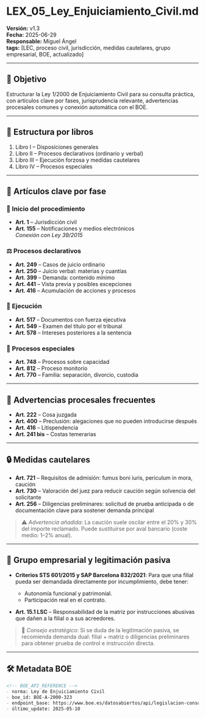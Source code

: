 # LEX_05_Ley_Enjuiciamiento_Civil.md  
**Versión:** v1.3  
**Fecha:** 2025-06-29  
**Responsable:** Miguel Ángel  
**tags:** [LEC, proceso civil, jurisdicción, medidas cautelares, grupo empresarial, BOE, actualizado]

---

## 📘 Objetivo

Estructurar la Ley 1/2000 de Enjuiciamiento Civil para su consulta práctica, con artículos clave por fases, jurisprudencia relevante, advertencias procesales comunes y conexión automática con el BOE.

---

## 📖 Estructura por libros

1. Libro I – Disposiciones generales  
2. Libro II – Procesos declarativos (ordinario y verbal)  
3. Libro III – Ejecución forzosa y medidas cautelares  
4. Libro IV – Procesos especiales

---

## 📌 Artículos clave por fase

### 🧾 Inicio del procedimiento

- **Art. 1** – Jurisdicción civil  
- **Art. 155** – Notificaciones y medios electrónicos  
  *Conexión con Ley 39/2015*

### ⚖️ Procesos declarativos

- **Art. 249** – Casos de juicio ordinario  
- **Art. 250** – Juicio verbal: materias y cuantías  
- **Art. 399** – Demanda: contenido mínimo  
- **Art. 441** – Vista previa y posibles excepciones  
- **Art. 416** – Acumulación de acciones y procesos  

### 💼 Ejecución

- **Art. 517** – Documentos con fuerza ejecutiva  
- **Art. 549** – Examen del título por el tribunal  
- **Art. 578** – Intereses posteriores a la sentencia

### 🧨 Procesos especiales

- **Art. 748** – Procesos sobre capacidad  
- **Art. 812** – Proceso monitorio  
- **Art. 770** – Familia: separación, divorcio, custodia

---

## 🚩 Advertencias procesales frecuentes

- **Art. 222** – Cosa juzgada  
- **Art. 400** – Preclusión: alegaciones que no pueden introducirse después  
- **Art. 416** – Litispendencia  
- **Art. 241 bis** – Costas temerarias  

---

## 🔒 Medidas cautelares

- **Art. 721** – Requisitos de admisión: fumus boni iuris, periculum in mora, caución  
- **Art. 730** – Valoración del juez para reducir caución según solvencia del solicitante  
- **Art. 256** – Diligencias preliminares: solicitud de prueba anticipada o de documentación clave para sostener demanda principal  

> ⚠️ *Advertencia añadida*: La caución suele oscilar entre el 20% y 30% del importe reclamado. Puede sustituirse por aval bancario (coste medio: 1–2% anual).

---

## 👥 Grupo empresarial y legitimación pasiva

- **Criterios STS 601/2015 y SAP Barcelona 832/2021**: Para que una filial pueda ser demandada directamente por incumplimiento, debe tener:
  - Autonomía funcional y patrimonial.
  - Participación real en el contrato.

- **Art. 15.1 LSC** – Responsabilidad de la matriz por instrucciones abusivas que dañen a la filial o a sus acreedores.

> 📌 *Consejo estratégico*: Si se duda de la legitimación pasiva, se recomienda demanda dual: filial + matriz o diligencias preliminares para obtener prueba de control e instrucción directa.

---

## 🛠️ Metadata BOE

```markdown
<!-- BOE_API_REFERENCE -->
- norma: Ley de Enjuiciamiento Civil  
- boe_id: BOE-A-2000-323  
- endpoint_base: https://www.boe.es/datosabiertos/api/legislacion-consolidada/id/BOE-A-2000-323/texto/bloque/  
- último_update: 2025-05-10
